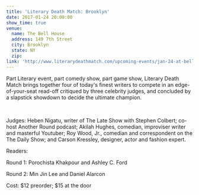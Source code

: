```yaml
---
title: 'Literary Death Match: Brooklyn'
date: 2017-01-24 20:00:00
show_time: true
venue:
  name: The Bell House
  address: 149 7th Street
  city: Brooklyn
  state: NY
  zip:
link: 'http://www.literarydeathmatch.com/upcoming-events/jan-24-at-bell-house.html#'
---
```



Part Literary event, part comedy show, part game show, Literary Death Match brings together four of today's finest writers to compete in an edge-of-your-seat read-off critiqued by three celebrity judges, and concluded by a slapstick showdown to decide the ultimate champion.

&nbsp;

Judges: Heben Nigatu, writer of The Late Show with Stephen Colbert; co-host Another Round podcast; Akilah Hughes, comedian, improviser writer and masterful Youtuber; Roy Wood, Jr., comedian and correspondent on the The Daily Show; and Carson Kressley, designer, actor and fashion expert.&nbsp;

Readers:

Round 1: Porochista Khakpour and Ashley C. Ford

Round 2: Min Jin Lee and Daniel Alarcon

Cost: $12 preorder; $15 at the door